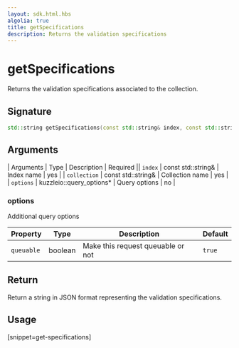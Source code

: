 ```yaml
---
layout: sdk.html.hbs
algolia: true
title: getSpecifications
description: Returns the validation specifications
---
```



# getSpecifications

Returns the validation specifications associated to the collection.

## Signature

```cpp
std::string getSpecifications(const std::string& index, const std::string& collection, kuzzleio::query_options *options=nullptr)
```

## Arguments

| Arguments    | Type    | Description | Required
|| ``index`` | const std::string& | Index name    | yes  |
| ``collection`` | const std::string& | Collection name    | yes  |
| ``options`` | kuzzleio::query_options* | Query options    | no  |

### **options**

Additional query options

| Property   | Type    | Description                       | Default |
| ---------- | ------- | --------------------------------- | ------- |
| `queuable` | boolean | Make this request queuable or not | `true`  |

## Return

Return a string in JSON format representing the validation specifications.

## Usage

[snippet=get-specifications]
